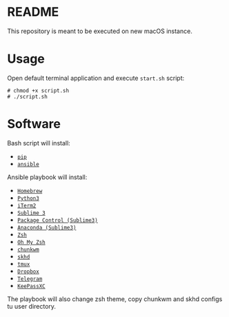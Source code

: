 # README

This repository is meant to be executed on new macOS instance.

# Usage

Open default terminal application and execute `start.sh` script:

```
# chmod +x script.sh
# ./script.sh
```

# Software

Bash script will install:

* [`pip`](https://github.com/pypa/pip)
* [`ansible`](https://github.com/ansible/ansible)

Ansible playbook will install:

* [`Homebrew`](https://github.com/Homebrew/brew)
* [`Python3`](https://github.com/python/cpython)
* [`iTerm2`](https://github.com/gnachman/iTerm2)
* [`Sublime 3`](https://www.sublimetext.com/3)
* [`Package Control (Sublime3)`](https://github.com/wbond/package_control)
* [`Anaconda (Sublime3)`](https://github.com/DamnWidget/anaconda)
* [`Zsh`](http://www.zsh.org/)
* [`Oh My Zsh`](https://github.com/robbyrussell/oh-my-zsh)
* [`chunkwm`](https://github.com/koekeishiya/chunkwm)
* [`skhd`](https://github.com/koekeishiya/skhd)
* [`tmux`](https://github.com/tmux/tmux)
* [`Dropbox`](https://www.dropbox.com/)
* [`Telegram`](https://github.com/TelegramOrg/Telegram-desktop)
* [`KeePassXC`](https://github.com/keepassxreboot/keepassxc)

The playbook will also change zsh theme, copy chunkwm and skhd configs tu user directory.